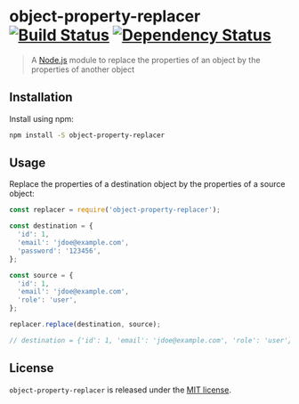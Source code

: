 # object-property-replacer [![Build Status](https://travis-ci.org/xavierdutreilh/object-property-replacer.svg?branch=master)](https://travis-ci.org/xavierdutreilh/object-property-replacer) [![Dependency Status](https://gemnasium.com/badges/github.com/xavierdutreilh/object-property-replacer.svg)](https://gemnasium.com/github.com/xavierdutreilh/object-property-replacer)

> A [Node.js](https://nodejs.org/) module to replace the properties of an object by the properties of another object

## Installation

Install using npm:

```bash
npm install -S object-property-replacer
```

## Usage

Replace the properties of a destination object by the properties of a source object:

```javascript
const replacer = require('object-property-replacer');

const destination = {
  'id': 1,
  'email': 'jdoe@example.com',
  'password': '123456',
};

const source = {
  'id': 1,
  'email': 'jdoe@example.com',
  'role': 'user',
};

replacer.replace(destination, source);

// destination = {'id': 1, 'email': 'jdoe@example.com', 'role': 'user'}
```

## License

`object-property-replacer` is released under the [MIT license](http://en.wikipedia.org/wiki/MIT_License).
